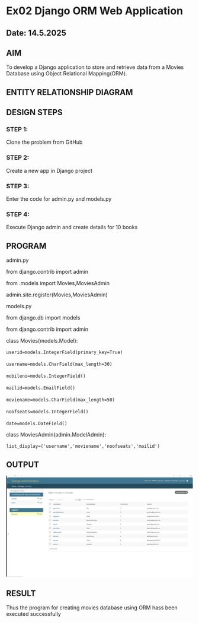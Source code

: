 # Ex02 Django ORM Web Application
## Date: 14.5.2025

## AIM
To develop a Django application to store and retrieve data from a Movies Database using Object Relational Mapping(ORM).

## ENTITY RELATIONSHIP DIAGRAM



## DESIGN STEPS

### STEP 1:
Clone the problem from GitHub

### STEP 2:
Create a new app in Django project

### STEP 3:
Enter the code for admin.py and models.py

### STEP 4:
Execute Django admin and create details for 10 books

## PROGRAM

admin.py


from django.contrib import admin

from .models import Movies,MoviesAdmin

admin.site.register(Movies,MoviesAdmin)


models.py

from django.db import models

from django.contrib import admin

class Movies(models.Model):

    userid=models.IntegerField(primary_key=True)
    
    username=models.CharField(max_length=30)
    
    mobileno=models.IntegerField()
    
    mailid=models.EmailField()
    
    moviename=models.CharField(max_length=50)
    
    noofseats=models.IntegerField()
    
    date=models.DateField()

class MoviesAdmin(admin.ModelAdmin):

    list_display=('username','moviename','noofseats','mailid')



## OUTPUT
![alt text](<Screenshot 2025-05-15 011510.png>)




## RESULT
Thus the program for creating movies database using ORM hass been executed successfully
